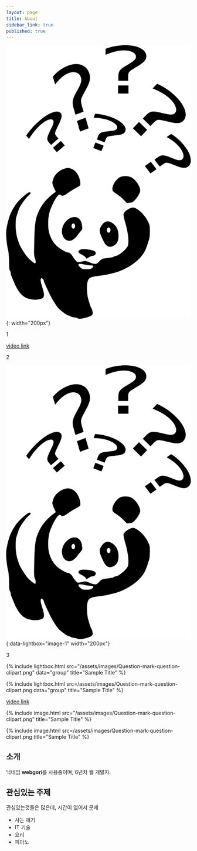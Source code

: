 ```yaml
---
layout: page
title: About
sidebar_link: true
published: true
---
```


![](/assets/images/Question-mark-question-clipart.png){: width="200px"}

1

[video link](/assets/images/Question-mark-question-clipart.png)

2

![](/assets/images/Question-mark-question-clipart.png){:data-lightbox="image-1" width="200px"}

3

{% include lightbox.html src="/assets/images/Question-mark-question-clipart.png" data="group" title="Sample Title" %}

{% include lightbox.html src=/assets/images/Question-mark-question-clipart.png data="group" title="Sample Title" %}

[video link](https://youtu.be/iWowJBRMtpc?t=90s)

{% include image.html src="/assets/images/Question-mark-question-clipart.png" title="Sample Title" %}

{% include image.html src=/assets/images/Question-mark-question-clipart.png title="Sample Title" %}

## 소개

닉네임 **webgori**를 사용중이며, 6년차 웹 개발자.


## 관심있는 주제

관심있는것들은 많은데, 시간이 없어서 문제

* 사는 얘기
* IT 기술
* 요리
* 피아노
